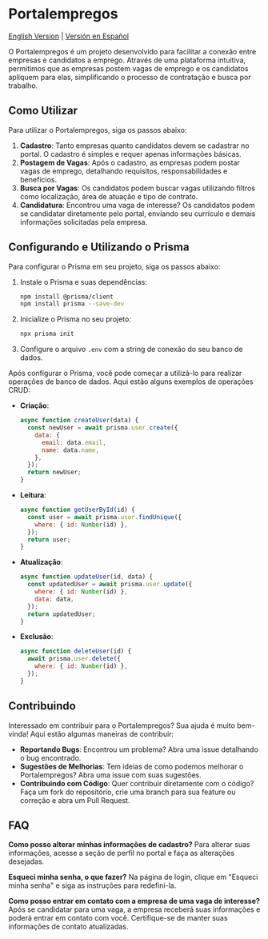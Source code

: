 # Portalempregos

[English Version](README_EN.md) | [Versión en Español](README_ES.md)

O Portalempregos é um projeto desenvolvido para facilitar a conexão entre empresas e candidatos a emprego. Através de uma plataforma intuitiva, permitimos que as empresas postem vagas de emprego e os candidatos apliquem para elas, simplificando o processo de contratação e busca por trabalho.

## Como Utilizar

Para utilizar o Portalempregos, siga os passos abaixo:

1. **Cadastro**: Tanto empresas quanto candidatos devem se cadastrar no portal. O cadastro é simples e requer apenas informações básicas.
2. **Postagem de Vagas**: Após o cadastro, as empresas podem postar vagas de emprego, detalhando requisitos, responsabilidades e benefícios.
3. **Busca por Vagas**: Os candidatos podem buscar vagas utilizando filtros como localização, área de atuação e tipo de contrato.
4. **Candidatura**: Encontrou uma vaga de interesse? Os candidatos podem se candidatar diretamente pelo portal, enviando seu currículo e demais informações solicitadas pela empresa.

## Configurando e Utilizando o Prisma

Para configurar o Prisma em seu projeto, siga os passos abaixo:

1. Instale o Prisma e suas dependências:
    ```bash
    npm install @prisma/client
    npm install prisma --save-dev
    ```
2. Inicialize o Prisma no seu projeto:
    ```bash
    npx prisma init
    ```
3. Configure o arquivo `.env` com a string de conexão do seu banco de dados.

Após configurar o Prisma, você pode começar a utilizá-lo para realizar operações de banco de dados. Aqui estão alguns exemplos de operações CRUD:

- **Criação**:
    ```javascript
    async function createUser(data) {
      const newUser = await prisma.user.create({
        data: {
          email: data.email,
          name: data.name,
        },
      });
      return newUser;
    }
    ```
- **Leitura**:
    ```javascript
    async function getUserById(id) {
      const user = await prisma.user.findUnique({
        where: { id: Number(id) },
      });
      return user;
    }
    ```
- **Atualização**:
    ```javascript
    async function updateUser(id, data) {
      const updatedUser = await prisma.user.update({
        where: { id: Number(id) },
        data: data,
      });
      return updatedUser;
    }
    ```
- **Exclusão**:
    ```javascript
    async function deleteUser(id) {
      await prisma.user.delete({
        where: { id: Number(id) },
      });
    }
    ```

## Contribuindo

Interessado em contribuir para o Portalempregos? Sua ajuda é muito bem-vinda! Aqui estão algumas maneiras de contribuir:

- **Reportando Bugs**: Encontrou um problema? Abra uma issue detalhando o bug encontrado.
- **Sugestões de Melhorias**: Tem ideias de como podemos melhorar o Portalempregos? Abra uma issue com suas sugestões.
- **Contribuindo com Código**: Quer contribuir diretamente com o código? Faça um fork do repositório, crie uma branch para sua feature ou correção e abra um Pull Request.

## FAQ

**Como posso alterar minhas informações de cadastro?**
Para alterar suas informações, acesse a seção de perfil no portal e faça as alterações desejadas.

**Esqueci minha senha, o que fazer?**
Na página de login, clique em "Esqueci minha senha" e siga as instruções para redefini-la.

**Como posso entrar em contato com a empresa de uma vaga de interesse?**
Após se candidatar para uma vaga, a empresa receberá suas informações e poderá entrar em contato com você. Certifique-se de manter suas informações de contato atualizadas.
